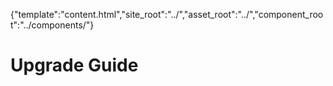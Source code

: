 {"template":"content.html","site_root":"../","asset_root":"../","component_root":"../components/"}

# Upgrade Guide

